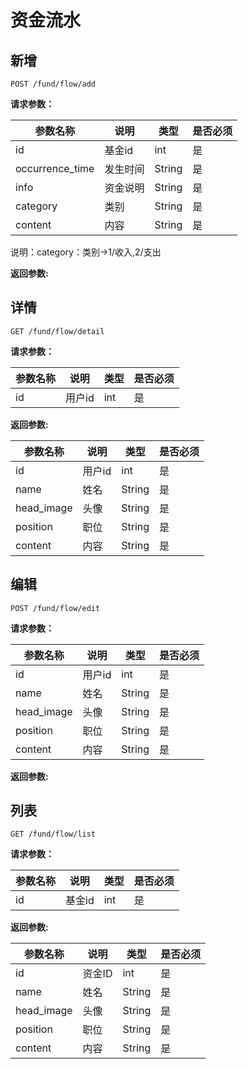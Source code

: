 # 资金流水

## 新增

	POST /fund/flow/add

**请求参数：**

|参数名称|说明|类型|是否必须|
|---|---|---|---|
|id|基金id|int|是|
|occurrence_time|发生时间|String|是|
|info|资金说明|String|是|
|category|类别|String|是|
|content|内容|String|是|

说明：category：类别->1/收入,2/支出


**返回参数:**



## 详情

	GET /fund/flow/detail
	
**请求参数：**

|参数名称|说明|类型|是否必须|
|---|---|---|---|
|id|用户id|int|是|


**返回参数:**

|参数名称|说明|类型|是否必须|
|---|---|---|---|
|id|用户id|int|是|
|name|姓名|String|是|
|head_image|头像|String|是|
|position|职位|String|是|
|content|内容|String|是|

	
## 编辑

	POST /fund/flow/edit
	
**请求参数：**

|参数名称|说明|类型|是否必须|
|---|---|---|---|
|id|用户id|int|是|
|name|姓名|String|是|
|head_image|头像|String|是|
|position|职位|String|是|
|content|内容|String|是|	


**返回参数:**

	
## 列表

	GET /fund/flow/list
	
**请求参数：**

|参数名称|说明|类型|是否必须|
|---|---|---|---|
|id|基金id|int|是|


**返回参数:**

|参数名称|说明|类型|是否必须|
|---|---|---|---|
|id|资金ID|int|是|
|name|姓名|String|是|
|head_image|头像|String|是|
|position|职位|String|是|
|content|内容|String|是|
